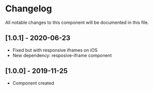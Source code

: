 # Changelog
All notable changes to this component will be documented in this file.

## [1.0.1] - 2020-06-23
- Fixed but with responsive iframes on iOS
- New dependency: resposive-iframe component

## [1.0.0] - 2019-11-25
- Component created
